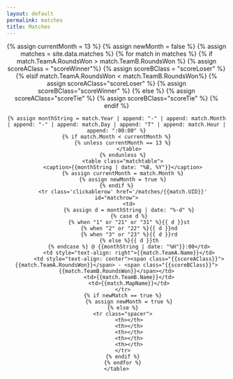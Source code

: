 ```yaml
---
layout: default
permalink: matches
title: Matches
---
```

<div align="center" class="matchresult">
    {% assign currentMonth = 13 %}
    {% assign newMonth = false %}
    {% assign matches = site.data.matches %}
    {% for match in matches %} 
    {% if match.TeamA.RoundsWon > match.TeamB.RoundsWon %} 
        {% assign scoreAClass = "scoreWinner"%} 
        {% assign scoreBClass = "scoreLoser" %} 
    {% elsif match.TeamA.RoundsWon < match.TeamB.RoundsWon%} 
        {% assign scoreAClass="scoreLoser" %} 
        {% assign scoreBClass="scoreWinner" %} 
    {% else %} 
        {% assign scoreAClass="scoreTie" %} 
        {% assign scoreBClass="scoreTie" %} 
    {% endif %} 

    {% assign monthString = match.Year | append: "-" | append: match.Month | append: "-" | append: match.Day | append: "T" | append: match.Hour | append: ":00:00" %}
    {% if match.Month < currentMonth %}
        {% unless currentMonth == 13 %}
            </table>
        {% endunless %}
        <table class="matchtable">
        <caption>{{monthString | date: "%B, %Y"}}</caption>
        {% assign currentMonth = match.Month %}
        {% assign newMonth = true %}
    {% endif %}
        <tr class='clickablerow' href='/matches/{{match.UID}}' id="matchrow">
            <td>
            {% assign d = monthString | date: "%-d" %}
            {% case d %}
            {% when "1" or "21" or "31" %}{{ d }}st
            {% when "2" or "22" %}{{ d }}nd
            {% when "3" or "23" %}{{ d }}rd
            {% else %}{{ d }}th
            {% endcase %} @ {{monthString | date: "%H"}}:00</td>
            <td style="text-align: right">{{match.TeamA.Name}}</td>
            <td style="text-align: center"><span class="{{scoreAClass}}">{{match.TeamA.RoundsWon}}</span> - <span class="{{scoreBClass}}">{{match.TeamB.RoundsWon}}</span></td>
            <td>{{match.TeamB.Name}}</td>
            <td>{{match.MapName}}</td>
        </tr>
        {% if newMatch == true %}
            {% assign newMonth = true %}
        {% else %}
        <tr class="spacer">
            <th></th>
            <th></th>
            <th></th>
            <th></th>
            <th></th>
        </tr>
        {% endif %}
        {% endfor %}
    </table>
</div>